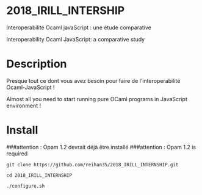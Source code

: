 # 2018_IRILL_INTERSHIP

Interoperabilité Ocaml javaScript : une étude comparative

Interoperability Ocaml JavaScript: a comparative study

# Description

Presque tout ce dont vous avez besoin pour faire de l'interoperabilité Ocaml-JavaScript !

Almost all you need to start running pure OCaml programs in JavaScript environment !

# Install

###attention : Opam 1.2 devrait déjà être installé
###attention : Opam 1.2 is required

```
git clone https://github.com/reihan35/2018_IRILL_INTERNSHIP.git

cd 2018_IRILL_INTERNSHIP

./configure.sh

```



